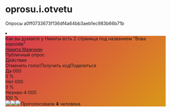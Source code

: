 # oprosu.i.otvetu
Oпросы
a0ff0733673f136df4a64bb3aeb1ec983b66b71b
<li class="im-mess im_out _im_mess im-mess_out im-mess_editable _im_mess_85013 im-mess_selected" aria-hidden="false" data-ts="1537205364" data-msgid="85013" data-peer="2000000028"><div class="im-mess--actions"> <span role="link" aria-label="Переслать" class="im-mess--forward _im_mess_forward"></span> <span role="link" aria-label="Ответить" class="im-mess--reply _im_mess_reply"></span> <span role="link" aria-label="Редактировать" class="im-mess--edit _im_mess_edit"></span> <span role="link" aria-label="Важное сообщение" class="im-mess--fav _im_mess_fav"></span> </div> <div class="im-mess--check fl_l"></div> <div class="im-mess--text wall_module _im_log_body"><div class="_im_msg_media85013"><div class="im_msg_media im_msg_media_poll"><div class="media_voting _media_voting304929379 media_voting_clickable_options media_voting_bg_gradient media_voting_long_question" data-id="304929379" data-owner-id="340260830" data-hash="e2ab95136cfe0406a6" onclick="Wall.votingLayer(this, event)" data-ref="im" style="background: linear-gradient(135deg, #d93650 0%, #d99817 100%);"> <div class="media_voting_header"> <div class="media_voting_question">Как вы думаете у Никиты есть 2 страница под названием "Вова королёв"</div> <div class="media_voting_info"><div class="media_voting_author"><a href="/n.mazhukin" class="mem_link">Никита Мажукин</a></div>Публичный опрос</div> </div> <div class="ui_actions_menu_wrap _ui_menu_wrap" onmouseover="uiActionsMenu.show(this);" onmouseout="uiActionsMenu.hide(this);"> <div class="ui_actions_menu_icons" tabindex="0" aria-label="Действия" role="button" onclick="uiActionsMenu.keyToggle(this, event);"><span class="blind_label">Действия</span></div> <div class="ui_actions_menu _ui_menu"><a class="ui_actions_menu_item" onclick="cancelEvent(event);Wall.votingRevote(this)" tabindex="0" role="link">Отменить голос</a><a class="ui_actions_menu_item" onclick="cancelEvent(event);Wall.votingExport(this)" tabindex="0" role="link">Получить код</a><a class="ui_actions_menu_item" onclick="cancelEvent(event);Likes.share('poll340260830_304929379')" tabindex="0" role="link">Поделиться</a></div> </div> <div class="media_voting_options"><div class="media_voting_option_wrap _media_voting_option1026062865" data-id="1026062865" onmouseover="Wall.votingOptionTooltip(this)" onclick="Wall.votingLayer(this, event)"> <div class="media_voting_option"> <div class="media_voting_option_text">Да<span class="media_voting_option_count"><span class="media_voting_separator">⋅</span>000</span></div> <div class="media_voting_option_percent">0 %</div> <div class="media_voting_option_bar" style="width:0%"></div> </div> </div><div class="media_voting_option_wrap _media_voting_option1026062866" data-id="1026062866" onmouseover="Wall.votingOptionTooltip(this)" onclick="Wall.votingLayer(this, event)"> <div class="media_voting_option"> <div class="media_voting_option_text">Нет<span class="media_voting_option_count"><span class="media_voting_separator">⋅</span>000</span></div> <div class="media_voting_option_percent">0 %</div> <div class="media_voting_option_bar" style="width:0%"></div> </div> </div><div class="media_voting_option_wrap _media_voting_option1026062867 media_voting_option_voted media_voting_option_leader" data-id="1026062867" onmouseover="Wall.votingOptionTooltip(this)" onclick="Wall.votingLayer(this, event)"> <div class="media_voting_option"> <div class="media_voting_option_text">Незнаю<span class="media_voting_option_count"><span class="media_voting_option_counter"><span class="media_voting_separator">⋅</span>4</span><span class="media_voting_separator">⋅</span>000</span></div> <div class="media_voting_option_percent">100 %</div> <div class="media_voting_option_bar" style="width:100%"></div> </div> </div></div> <div class="media_voting_footer"><div class="pr pr_medium media_voting_footer_pr"><div class="pr_bt"></div><div class="pr_bt"></div><div class="pr_bt"></div></div><div class="media_voting_footer_voted"><svg width="0" height="0"><defs><clipPath id="media_voting_footer_voted_friend_mask"><path d="M2 18.636C3.264 16.735 4 14.453 4 12c0-2.453-.736-4.735-2-6.636A11.989 11.989 0 0 1 12 0c6.627 0 12 5.373 12 12s-5.373 12-12 12c-4.174 0-7.85-2.131-10-5.364z"></path></clipPath></defs></svg><a class="media_voting_footer_voted_friend" onclick="stopEvent(event)" href="/n.mazhukin" data-title="Никита Мажукин" onmouseover="showTitle(this);"><img src="https://pp.userapi.com/c846122/v846122061/72640/Kv4nmU8DpcI.jpg?ava=1"></a><a class="media_voting_footer_voted_friend" onclick="stopEvent(event)" href="/id437548872" data-title="Вова Королёв" onmouseover="showTitle(this);"><img src="https://pp.userapi.com/c840628/v840628174/8a821/Ld5nCdWaTjc.jpg?ava=1"></a><a class="media_voting_footer_voted_friend" onclick="stopEvent(event)" href="/igor_yatsyna" data-title="Игорь Яцына" onmouseover="showTitle(this);"><img src="https://pp.userapi.com/c844720/v844720875/c89c8/YPDw7hT8X3I.jpg?ava=1"></a><span>Проголосовали <b>4</b> человека</span></div></div> </div></div></div></div> <span tabindex="0" role="link" aria-label="Убрать выделение сообщения" class="blind_label im-mess--blind-select _im_mess_blind_label_select"></span> <span class="blind_label im-mess--blind-read _im_mess_blind_unread_marker"></span> <span class="im-mess--marker _im_mess_marker"></span> </li>

